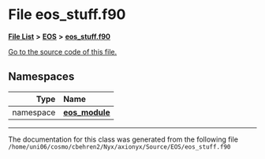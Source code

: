 
# File eos\_stuff.f90


[**File List**](files.md) **>** [**EOS**](dir_2a6406f09975eea078703cc63b0e3416.md) **>** [**eos\_stuff.f90**](eos__stuff_8f90.md)

[Go to the source code of this file.](eos__stuff_8f90_source.md)












## Namespaces

| Type | Name |
| ---: | :--- |
| namespace | [**eos\_module**](namespaceeos__module.md) <br> |















------------------------------
The documentation for this class was generated from the following file `/home/uni06/cosmo/cbehren2/Nyx/axionyx/Source/EOS/eos_stuff.f90`
